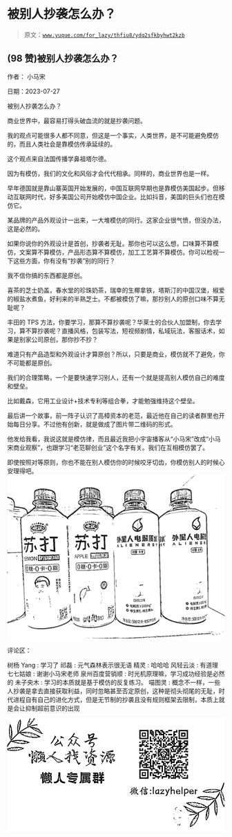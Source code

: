 # 被别人抄袭怎么办？

> 原文：[`www.yuque.com/for_lazy/thfiu8/ydq2sfkbyhwt2kzb`](https://www.yuque.com/for_lazy/thfiu8/ydq2sfkbyhwt2kzb)



## (98 赞)被别人抄袭怎么办？ 

作者： 小马宋 

日期：2023-07-27 

被别人抄袭怎么办？ 

商业世界中，最容易打得头破血流的就是抄袭问题。 

我的观点可能很多人都不同意，但这是一个事实，人类世界，是不可能避免模仿的，而且人类社会是靠模仿传承延续的。 

这个观点来自法国传播学鼻祖塔尔德。 

因为有模仿，我们的文化和风俗才会代代相承。同样的，商业世界也是一样。 

早年德国就是靠山寨英国开始发展的，中国互联网早期也是靠模仿美国起步。但移动互联网时代，好多美国公司开始模仿中国企业。比如抖音，美国的巨头们也在模仿它。 

某品牌的产品外观设计一出来，一大堆模仿的同行。这家企业很气愤，但没办法，这是必然的。 

如果你说你的外观设计是首创，抄袭者无耻。那你也可以这么想，口味算不算模仿，文案算不算模仿，产品形态算不算模仿，加工工艺算不算模仿。你可以检视一下这些方面，你有没有“抄袭”别的同行？ 

我不信你搞的东西都是原创。 

喜茶的芝士奶盖，春水堂的珍珠奶茶，瑞幸的生椰拿铁，塔斯汀的中国汉堡，椒爱的椒盐水煮鱼，好利来的半熟芝士。不都被模仿了嘛，那抄别人的原创口味不算无耻呢？ 

丰田的 TPS 方法，你要学习，那算不算抄袭呢？华莱士的合伙人加盟制，你去学习，算不算抄袭呢？直播风格，包装写法，短视频剧情，私域玩法，客服话术，如果是别家公司原创，那你抄不抄？ 

难道只有产品造型和外观设计才算原创？所以，只要是商业，模仿就不了避免，你不可能都是原创。 

我们的合理策略，一个是要快速学习别人，还有一个就是提高别人模仿自己的难度和壁垒。 

比如戴森，它用工业设计+技术专利等组合拳，才能勉强维持这个壁垒。 

最后讲一个故事，前一阵子认识了高樟资本的老范，最近他在自己的读者群里也开始每日分享。不过他有创新，就是做成了图片带二维码的形式。 

他发给我看，我说这就是模仿律，而且最近我把小宇宙播客从“小马宋”改成“小马宋商业观察”，也跟学习“老范聊创业”这个名字有关。我们在互相模仿罢了。 

即使按照对等原则，你也不能在别人模仿你的时候咬牙切齿，你模仿别人的时候心安理得吧。![](img/ad52aa675add3ead9087301e23fb9dda.png) 

评论区： 

树杨 Yang : 学习了 祁磊 : 元气森林表示很无语 精灵 : 哈哈哈 风轻云淡 : 有道理 七七姑娘 : 谢谢小马宋老师 泉州百度营销顺 : 时光机原理嘛，学习成功经验是必然的 未子央木 : 学习的本质就是基于模仿的反复练习。 喵图灵 : 概念不一样，一些人抄袭是拿去直接获取利益，同时忽略甚至否定原创，这种是彻头彻尾的无耻，时代进程自有自己的进化方式，但是无节制的抄袭且没有规则框架去限制，本质上就是会让抑制超前意识的出现 

![](img/894d30a529e7c37bcd3392323c99941c.png) 